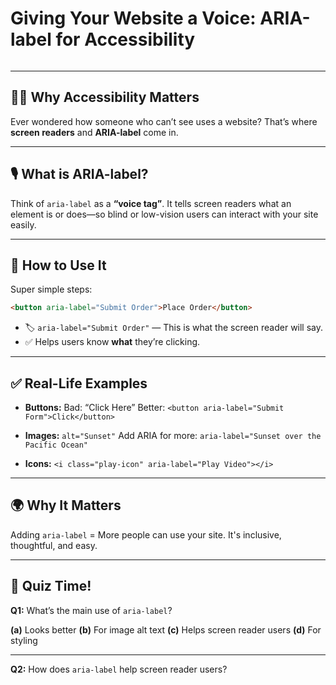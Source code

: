 # Giving Your Website a Voice: ARIA-label for Accessibility

<img src="https://agunechembaekene.wordpress.com/wp-content/uploads/2024/11/for-4.png?w=1024" alt="" class="wp-image-1757" />

---

## 🧑‍🦯 Why Accessibility Matters

Ever wondered how someone who can’t see uses a website? That’s where **screen readers** and **ARIA-label** come in.

---

## 🎙️ What is ARIA-label?

Think of `aria-label` as a **“voice tag”**. It tells screen readers what an element is or does—so blind or low-vision users can interact with your site easily.

---

## 🔧 How to Use It

Super simple steps:

```html
<button aria-label="Submit Order">Place Order</button>
```

* 🏷️ `aria-label="Submit Order"` — This is what the screen reader will say.
* ✅ Helps users know **what** they’re clicking.

---

## ✅ Real-Life Examples

* **Buttons:**
  Bad: “Click Here”
  Better: `<button aria-label="Submit Form">Click</button>`

* **Images:**
  `alt="Sunset"`
  Add ARIA for more: `aria-label="Sunset over the Pacific Ocean"`

* **Icons:**
  `<i class="play-icon" aria-label="Play Video"></i>`

---

## 🌍 Why It Matters

Adding `aria-label` = More people can use your site.
It's inclusive, thoughtful, and easy.

---

## 🧠 Quiz Time!

**Q1:**
What’s the main use of `aria-label`?

**(a)** Looks better
**(b)** For image alt text
**(c)** Helps screen reader users
**(d)** For styling

---

**Q2:**
How does `aria-label` help screen reader users?


